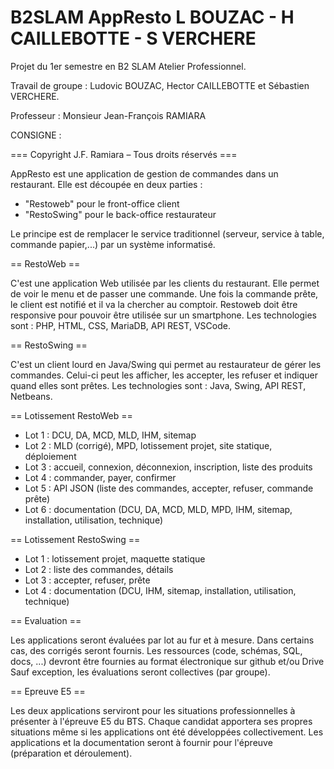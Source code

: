 # B2SLAM AppResto L BOUZAC - H CAILLEBOTTE - S VERCHERE

Projet du 1er semestre en B2 SLAM Atelier Professionnel.

Travail de groupe : Ludovic BOUZAC, Hector CAILLEBOTTE et Sébastien VERCHERE.

Professeur : Monsieur Jean-François RAMIARA



CONSIGNE :

=== Copyright J.F. Ramiara – Tous droits réservés ===

AppResto est une application de gestion de commandes dans un restaurant. Elle est découpée en deux
parties :
- "Restoweb" pour le front-office client
- "RestoSwing" pour le back-office restaurateur

Le principe est de remplacer le service traditionnel (serveur, service à table, commande papier,...) par un
système informatisé.

== RestoWeb ==

C'est une application Web utilisée par les clients du restaurant. Elle permet de voir le menu et de passer une
commande.
Une fois la commande prête, le client est notifié et il va la chercher au comptoir.
Restoweb doit être responsive pour pouvoir être utilisée sur un smartphone.
Les technologies sont : PHP, HTML, CSS, MariaDB, API REST, VSCode.

== RestoSwing ==

C'est un client lourd en Java/Swing qui permet au restaurateur de gérer les commandes.
Celui-ci peut les afficher, les accepter, les refuser et indiquer quand elles sont prêtes.
Les technologies sont : Java, Swing, API REST, Netbeans.

== Lotissement RestoWeb ==

- Lot 1 : DCU, DA, MCD, MLD, IHM, sitemap
- Lot 2 : MLD (corrigé), MPD, lotissement projet, site statique, déploiement
- Lot 3 : accueil, connexion, déconnexion, inscription, liste des produits
- Lot 4 : commander, payer, confirmer
- Lot 5 : API JSON (liste des commandes, accepter, refuser, commande prête)
- Lot 6 : documentation (DCU, DA, MCD, MLD, MPD, IHM, sitemap, installation, utilisation, technique)

== Lotissement RestoSwing ==

- Lot 1 : lotissement projet, maquette statique
- Lot 2 : liste des commandes, détails
- Lot 3 : accepter, refuser, prête
- Lot 4 : documentation (DCU, IHM, sitemap, installation, utilisation, technique)


== Evaluation ==

Les applications seront évaluées par lot au fur et à mesure. Dans certains cas, des corrigés seront fournis.
Les ressources (code, schémas, SQL, docs, ...) devront être fournies au format électronique sur github et/ou
Drive
Sauf exception, les évaluations seront collectives (par groupe).

== Epreuve E5 ==

Les deux applications serviront pour les situations professionnelles à présenter à l'épreuve E5 du BTS.
Chaque candidat apportera ses propres situations même si les applications ont été développées
collectivement.
Les applications et la documentation seront à fournir pour l'épreuve (préparation et déroulement).
